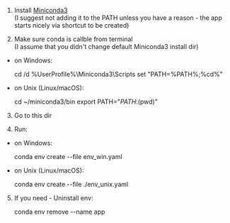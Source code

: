 1. Install [Miniconda3](https://conda.io/miniconda.html)  
(I suggest not adding it to the PATH unless you 
have a reason - the app starts nicely via shortcut 
to be created)

2. Make sure conda is callble from terminal  
(I assume that you didn't change default Miniconda3 
install dir)
  * on Windows:

      cd /d %UserProfile%\Miniconda3\Scripts
      set "PATH=%PATH%;%cd%"

  * on Unix (Linux/macOS):

      cd ~/miniconda3/bin
      export PATH="$PATH:$(pwd)"


3. Go to this dir

4. Run:
  * on Windows:

      conda env create --file env_win.yaml

  * on Unix (Linux/macOS):

      conda env create --file ./env_unix.yaml

5. If you need - Uninstall env:

    conda env remove --name app
